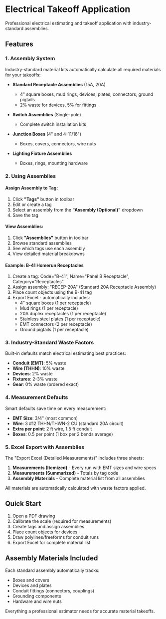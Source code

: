 # Electrical Takeoff Application

Professional electrical estimating and takeoff application with industry-standard assemblies.

## Features

### 1. **Assembly System**
Industry-standard material kits automatically calculate all required materials for your takeoffs:

- **Standard Receptacle Assemblies** (15A, 20A)
  - 4" square boxes, mud rings, devices, plates, connectors, ground pigtails
  - 2% waste for devices, 5% for fittings

- **Switch Assemblies** (Single-pole)
  - Complete switch installation kits

- **Junction Boxes** (4" and 4-11/16")
  - Boxes, covers, connectors, wire nuts

- **Lighting Fixture Assemblies**
  - Boxes, rings, mounting hardware

### 2. **Using Assemblies**

#### Assign Assembly to Tag:
1. Click **"Tags"** button in toolbar
2. Edit or create a tag
3. Select an assembly from the **"Assembly (Optional)"** dropdown
4. Save the tag

#### View Assemblies:
1. Click **"Assemblies"** button in toolbar
2. Browse standard assemblies
3. See which tags use each assembly
4. View detailed material breakdowns

#### Example: B-41 Homerun Receptacles
1. Create a tag: Code="B-41", Name="Panel B Receptacle", Category="Receptacles"
2. Assign assembly: "RECEP-20A" (Standard 20A Receptacle Assembly)
3. Place count objects using the B-41 tag
4. Export Excel - automatically includes:
   - 4" square boxes (1 per receptacle)
   - Mud rings (1 per receptacle)
   - 20A duplex receptacles (1 per receptacle)
   - Stainless steel plates (1 per receptacle)
   - EMT connectors (2 per receptacle)
   - Ground pigtails (1 per receptacle)

### 3. **Industry-Standard Waste Factors**

Built-in defaults match electrical estimating best practices:

- **Conduit (EMT)**: 5% waste
- **Wire (THHN)**: 10% waste
- **Devices**: 2% waste
- **Fixtures**: 2-3% waste
- **Gear**: 0% waste (ordered exact)

### 4. **Measurement Defaults**

Smart defaults save time on every measurement:

- **EMT Size**: 3/4" (most common)
- **Wire**: 3 #12 THHN/THWN-2 CU (standard 20A circuit)
- **Extra per point**: 2 ft wire, 1.5 ft conduit
- **Boxes**: 0.5 per point (1 box per 2 bends average)

### 5. **Excel Export with Assemblies**

The "Export Excel (Detailed Measurements)" includes three sheets:

1. **Measurements (Itemized)** - Every run with EMT sizes and wire specs
2. **Measurements (Summarized)** - Totals by tag code
3. **Assembly Materials** - Complete material list from all assemblies

All materials are automatically calculated with waste factors applied.

## Quick Start

1. Open a PDF drawing
2. Calibrate the scale (required for measurements)
3. Create tags and assign assemblies
4. Place count objects for devices
5. Draw polylines/freeforms for conduit runs
6. Export Excel for complete material list

## Assembly Materials Included

Each standard assembly automatically tracks:
- Boxes and covers
- Devices and plates
- Conduit fittings (connectors, couplings)
- Grounding components
- Hardware and wire nuts

Everything a professional estimator needs for accurate material takeoffs.
